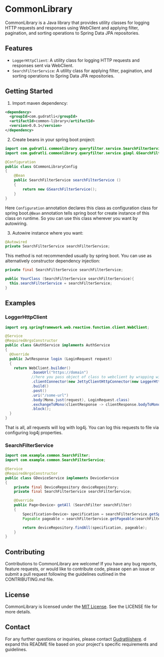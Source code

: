 # CommonLibrary

CommonLibrary is a Java library that provides utility classes for logging HTTP requests and responses using WebClient
and applying filter, pagination, and sorting operations to Spring Data JPA repositories.

## Features

- `LoggerHttpClient`: A utility class for logging HTTP requests and responses sent via WebClient.
- `SearchFilterService`: A utility class for applying filter, pagination, and sorting operations to Spring Data JPA
  repositories.

## Getting Started

1. Import maven dependency:

```xml
<dependency>
  <groupId>com.gudratli</groupId>
  <artifactId>common-library</artifactId>
  <version>0.0.1</version>
</dependency>
```

2. Create beans in your spring boot project:  

```java
import com.gudratli.commonlibrary.queryfilter.service.SearchFilterService;
import com.gudratli.commonlibrary.queryfilter.service.gimpl.GSearchFilterService;

@Configuration
public class GCommonLibraryConfig
{
    @Bean
    public SearchFilterService searchFilterService ()
    {
        return new GSearchFilterService();
    }
}
```

Here `Configuration` annotation declares this class as configuration class for spring boot.`@Bean` 
annotation tells spring boot for create instance of this class on runtime. So you can use this class 
wherever you want by autowiring.  

3. Autowire instance where you want:  
```java
@Autowired
private SearchFilterService searchFilterService;
```

This method is not recommended usually by spring boot. You can use as alternatively constructor dependency
injection:  
```java
private final SearchFilterService searchFilterService;

public YourClass (SearchFilterService searchFilterService){
  this.searchFilterService = searchFilterService;
}
```

## Examples

### LoggerHttpClient

```java
import org.springframework.web.reactive.function.client.WebClient;

@Service
@RequiredArgsConstructor
public class GAuthService implements AuthService
{
  @Override
  public JwtResponse login (LoginRequest request)
  {
    return WebClient.builder()
            .baseUrl("https://domain")
            //here you pass object of class to webclient by wrapping with JettyClientHttpConnector
            .clientConnector(new JettyClientHttpConnector(new LoggerHttpClient()))
            .build()
            .post()
            .uri("/some-url")
            .body(Mono.just(request), LoginRequest.class)
            .exchangeToMono(clientResponse -> clientResponse.bodyToMono(JwtResponse.class))
            .block();
  }
}
```

That is all, all requests will log with log4j. You can log this requests to file via configuring log4j properties.

### SearchFilterService

```java
import com.example.common.SearchFilter;
import com.example.common.SearchFilterService;

@Service
@RequiredArgsConstructor
public class GDeviceService implements DeviceService
{
    private final DeviceRepository deviceRepository;
    private final SearchFilterService searchFilterService;

    @Override
    public Page<Device> getAll (SearchFilter searchFilter)
    {
        Specification<Device> specification = searchFilterService.getSpecification(searchFilter);
        Pageable pageable = searchFilterService.getPageable(searchFilter);

        return deviceRepository.findAll(specification, pageable);
    }
}
```

## Contributing

Contributions to CommonLibrary are welcome! If you have any bug reports, feature requests, or would like to contribute
code, please open an issue or submit a pull request following the guidelines outlined in the CONTRIBUTING.md file.

## License

CommonLibrary is licensed under the [MIT License](https://opensource.org/licenses/MIT). See the LICENSE file for more
details.

## Contact

For any further questions or inquiries, please contact [Gudratliishere](https://github.com/Gudratliishere).
d expand this README file based on your project's specific requirements and guidelines.
